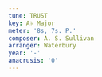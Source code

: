 ```yaml
---
tune: TRUST
key: A♭ Major
meter: '8s, 7s. P.'
composer: A. S. Sullivan
arranger: Waterbury
year: '-'
anacrusis: '0'
---
```

